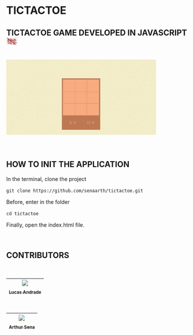 # TICTACTOE 
<h2>TICTACTOE GAME DEVELOPED IN JAVASCRIPT <img src="assets/secundary-icon.png" width="30px" height="20px"></h1>
<br>
<img src="assets/demo.gif" width="400px" height="200px">
<br>
<br>
<br>

## HOW TO INIT THE APPLICATION

<p>In the terminal, clone the project</p>

~~~shell
git clone https://github.com/senaarth/tictactoe.git
~~~

<p>Before, enter in the folder</p>

~~~shell
cd tictactoe
~~~

<p>Finally, open the index.html file.</p>

<br>

## CONTRIBUTORS 

<br>

[<img src="https://avatars0.githubusercontent.com/u/64823667?s=400&u=b325c3dc0cf7de43c3300796a74470dae6d09c70&v=4" width=115 > <br> <sub> Lucas Andrade </sub>](https://github.com/lucas-andrad) |
| :---: |  

<br>

[<img src="https://avatars1.githubusercontent.com/u/49957403?s=460&u=170776941473671902ffee948e33b4a012829359&v=4" width=115 > <br> <sub> Arthur Sena </sub>](https://github.com/senaarth) |
| :---: |  